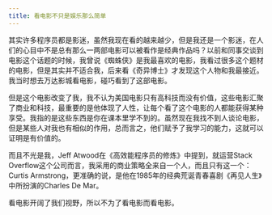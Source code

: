 ```yaml
---
title: 看电影不只是娱乐那么简单
---
```

其实许多程序员都是影迷，虽然我现在看的越来越少，但是我还是一个影迷，在人们的心目中不是总有那么一两部电影可以被看作是经典作品吗？以前和同事交谈到电影这个话题的时候，我曾说《蜘蛛侠》是我最喜欢的电影，我看过很多这个题材的电影，但是其实并不适合我，后来看《奇异博士》才发现这个人物和我最接近。我当时想去万达影城看电影，碰巧看到了这部电影。

但是这个电影改变了我，我不认为美国电影只有高科技而没有价值，这些电影汇聚了商业和科技，最重要的是他体现了人性，让每个看了这个电影的人都能获得某种享受。我指的是这些东西是你在课本里学不到的。虽然现在我找不到人谈论电影，但是某些人对我也有相似的作用，总而言之，他们赋予了我学习的能力，这就可以证明是有价值的。

而且不光是我，Jeff Atwood在《高效能程序员的修炼》中提到，就运营Stack Overflow这个公司而言，我采用的商业策略全来自一个人，而且只有这一个：Curtis Armstrong，更准确的说，是他在1985年的经典荒诞青春喜剧《再见人生》中所扮演的Charles De Mar。

看电影开阔了我们视野，所以不为了看电影而看电影。